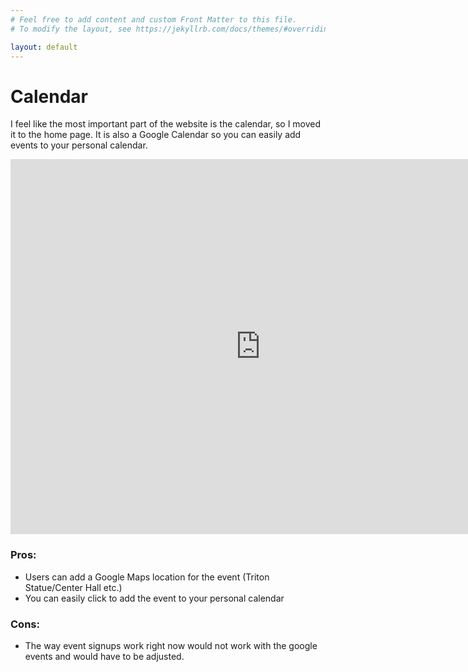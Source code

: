 ```yaml
---
# Feel free to add content and custom Front Matter to this file.
# To modify the layout, see https://jekyllrb.com/docs/themes/#overriding-theme-defaults

layout: default
---
```



# Calendar

I feel like the most important part of the website is the calendar, so I moved it to the home page. It is also a Google Calendar so you can easily add events to your personal calendar.
<iframe src="https://calendar.google.com/calendar/embed?src=ucsd.edu_cq12g313k8gq4kebrr6j3pt07s%40group.calendar.google.com&ctz=America%2FLos_Angeles" style="border: 0" width="800" height="600" frameborder="0" scrolling="no"></iframe>

### Pros:

* Users can add a Google Maps location for the event (Triton Statue/Center Hall etc.) </li>
* You can easily click to add the event to your personal calendar </li>

### Cons:

* The way event signups work right now would not work with the google events and would have to be adjusted. </li> 

